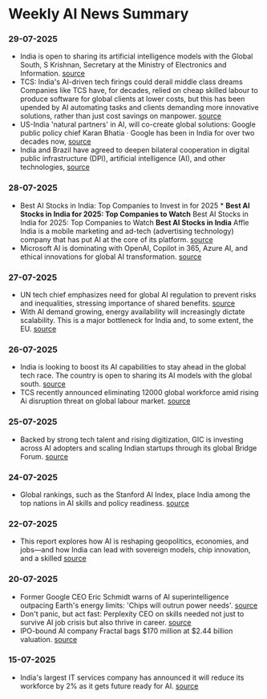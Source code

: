 # Weekly AI News Summary

### 29-07-2025
- India is open to sharing its artificial intelligence models with the Global South, S Krishnan, Secretary at the Ministry of Electronics and Information. [source](https://m.economictimes.com/tech/artificial-intelligence/india-open-to-sharing-ai-models-with-global-south-meity-secretary/articleshow/122903153.cms)
- TCS: India's AI-driven tech firings could derail middle class dreams Companies like TCS have, for decades, relied on cheap skilled labour to produce software for global clients at lower costs, but this has been upended by AI automating tasks and clients demanding more innovative solutions, rather than just cost savings on manpower. [source](https://www.bbc.com/news/articles/cx2p4nqd352o)
- US-India 'natural partners' in AI, will co-create global solutions: Google public policy chief Karan Bhatia · Google has been in India for over two decades now, [source](https://timesofindia.indiatimes.com/business/india-business/us-india-natural-partners-in-ai-will-co-create-global-solutions-googles-govt-affairs-and-public-policy-chief-karan-bhatia/articleshow/122957533.cms)
- India and Brazil have agreed to deepen bilateral cooperation in digital public infrastructure (DPI), artificial intelligence (AI), and other technologies, [source](https://coingeek.com/india-brazil-forge-tech-pact-to-boost-digital-collaboration/)

### 28-07-2025
- Best AI Stocks in India: Top Companies to Invest in for 2025 *   **Best AI Stocks in India for 2025: Top Companies to Watch** Best AI Stocks in India for 2025: Top Companies to Watch **Best AI Stocks in India** Affle India is a mobile marketing and ad-tech (advertising technology) company that has put AI at the core of its platform. [source](https://appreciatewealth.com/blog/best-artificial-intelligence-stocks-in-india)
- Microsoft AI is dominating with OpenAI, Copilot in 365, Azure AI, and ethical innovations for global AI transformation. [source](https://www.businessoutreach.in/microsoft-ai-leadership/)

### 27-07-2025
- UN tech chief emphasizes need for global AI regulation to prevent risks and inequalities, stressing importance of shared benefits. [source](https://www.thehindu.com/sci-tech/technology/urgent-need-for-global-approach-on-ai-regulation-un-tech-chief/article69861933.ece)
- With AI demand growing, energy availability will increasingly dictate scalability. This is a major bottleneck for India and, to some extent, the EU. [source](https://www.arcweb.com/blog/can-india-eu-catch-global-ai-race)

### 26-07-2025
- India is looking to boost its AI capabilities to stay ahead in the global tech race. The country is open to sharing its AI models with the global south. [source](https://m.economictimes.com/tech/artificial-intelligence/india-open-to-sharing-ai-models-with-global-south-meity-secretary/articleshow/122903153.cms)
- TCS recently announced eliminating 12000 global workforce amid rising Ai disruption threat on global labour market. [source](https://www.indiablooms.com/finance/ai-disruption-hits-india-tcs-joins-global-wave-of-tech-workforce-layoffs/details)

### 25-07-2025
- Backed by strong tech talent and rising digitization, GIC is investing across AI adopters and scaling Indian startups through its global Bridge Forum. [source](https://www.livemint.com/companies/singapore-gic-ai-opportunity-india-tech-talent-digitization-startups-investment-indiaai-mission-11753783144664.html)

### 24-07-2025
- Global rankings, such as the Stanford AI Index, place India among the top nations in AI skills and policy readiness. [source](https://www.bisinfotech.com/indias-ai-strategy-empower-solve-employ-lead-globally/)

### 22-07-2025
- This report explores how AI is reshaping geopolitics, economies, and jobs—and how India can lead with sovereign models, chip innovation, and a skilled [source](https://www.orfonline.org/research/a-i-the-world-and-india-present-trends-and-future-directions)

### 20-07-2025
- Former Google CEO Eric Schmidt warns of AI superintelligence outpacing Earth's energy limits: 'Chips will outrun power needs'. [source](https://economictimes.indiatimes.com/topic/artificial-intelligence)
- Don't panic, but act fast: Perplexity CEO on skills needed not just to survive AI job crisis but also thrive in career. [source](https://economictimes.indiatimes.com/topic/artificial-intelligence)
- IPO-bound AI company Fractal bags $170 million at $2.44 billion valuation. [source](https://economictimes.indiatimes.com/topic/artificial-intelligence)

### 15-07-2025
- India's largest IT services company has announced it will reduce its workforce by 2% as it gets future ready for AI. [source](https://www.bbc.co.uk/news/articles/cx2p4nqd352o)